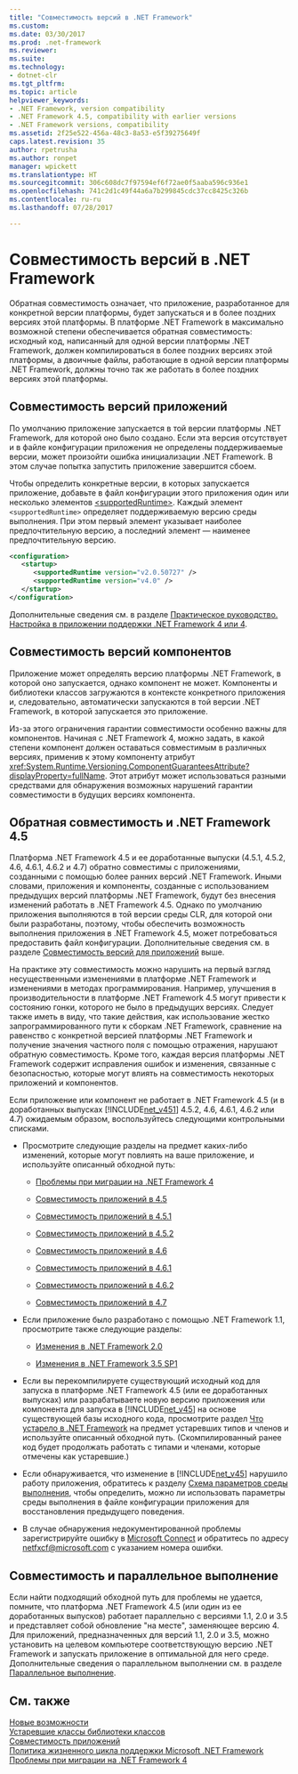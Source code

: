 ```yaml
---
title: "Совместимость версий в .NET Framework"
ms.custom: 
ms.date: 03/30/2017
ms.prod: .net-framework
ms.reviewer: 
ms.suite: 
ms.technology:
- dotnet-clr
ms.tgt_pltfrm: 
ms.topic: article
helpviewer_keywords:
- .NET Framework, version compatibility
- .NET Framework 4.5, compatibility with earlier versions
- .NET Framework versions, compatibility
ms.assetid: 2f25e522-456a-48c3-8a53-e5f39275649f
caps.latest.revision: 35
author: rpetrusha
ms.author: ronpet
manager: wpickett
ms.translationtype: HT
ms.sourcegitcommit: 306c608dc7f97594ef6f72ae0f5aaba596c936e1
ms.openlocfilehash: 741c2d1c49f44a6a7b299845cdc37cc8425c326b
ms.contentlocale: ru-ru
ms.lasthandoff: 07/28/2017

---
```

# <a name="version-compatibility-in-the-net-framework"></a>Совместимость версий в .NET Framework
Обратная совместимость означает, что приложение, разработанное для конкретной версии платформы, будет запускаться и в более поздних версиях этой платформы. В платформе .NET Framework в максимально возможной степени обеспечивается обратная совместимость: исходный код, написанный для одной версии платформы .NET Framework, должен компилироваться в более поздних версиях этой платформы, а двоичные файлы, работающие в одной версии платформы .NET Framework, должны точно так же работать в более поздних версиях этой платформы.  
  
<a name="Apps"></a>   
## <a name="version-compatibility-for-apps"></a>Совместимость версий приложений  
 По умолчанию приложение запускается в той версии платформы .NET Framework, для которой оно было создано. Если эта версия отсутствует и в файле конфигурации приложения не определены поддерживаемые версии, может произойти ошибка инициализации .NET Framework. В этом случае попытка запустить приложение завершится сбоем.  
  
 Чтобы определить конкретные версии, в которых запускается приложение, добавьте в файл конфигурации этого приложения один или несколько элементов [\<supportedRuntime>](../../../docs/framework/configure-apps/file-schema/startup/supportedruntime-element.md). Каждый элемент `<supportedRuntime>` определяет поддерживаемую версию среды выполнения. При этом первый элемент указывает наиболее предпочтительную версию, а последний элемент — наименее предпочтительную версию.  
  
```xml  
<configuration>  
   <startup>  
      <supportedRuntime version="v2.0.50727" />  
      <supportedRuntime version="v4.0" />  
   </startup>  
</configuration>  
```  
  
 Дополнительные сведения см. в разделе [Практическое руководство. Настройка в приложении поддержки .NET Framework 4 или 4](../../../docs/framework/migration-guide/how-to-configure-an-app-to-support-net-framework-4-or-4-5.md).  
  
## <a name="version-compatibility-for-components"></a>Совместимость версий компонентов  
 Приложение может определять версию платформы .NET Framework, в которой оно запускается, однако компонент не может. Компоненты и библиотеки классов загружаются в контексте конкретного приложения и, следовательно, автоматически запускаются в той версии .NET Framework, в которой запускается это приложение.  
  
 Из-за этого ограничения гарантии совместимости особенно важны для компонентов. Начиная с .NET Framework 4, можно задать, в какой степени компонент должен оставаться совместимым в различных версиях, применив к этому компоненту атрибут <xref:System.Runtime.Versioning.ComponentGuaranteesAttribute?displayProperty=fullName>. Этот атрибут может использоваться разными средствами для обнаружения возможных нарушений гарантии совместимости в будущих версиях компонента.  
  
## <a name="backward-compatibility-and-the-net-framework-45"></a>Обратная совместимость и .NET Framework 4.5  
 Платформа .NET Framework 4.5 и ее доработанные выпуски (4.5.1, 4.5.2, 4.6, 4.6.1, 4.6.2 и 4.7) обратно совместимы с приложениями, созданными с помощью более ранних версий .NET Framework. Иными словами, приложения и компоненты, созданные с использованием предыдущих версий платформы .NET Framework, будут без внесения изменений работать в .NET Framework 4.5. Однако по умолчанию приложения выполняются в той версии среды CLR, для которой они были разработаны, поэтому, чтобы обеспечить возможность выполнения приложения в .NET Framework 4.5, может потребоваться предоставить файл конфигурации. Дополнительные сведения см. в разделе [Совместимость версий для приложений](#Apps) выше.  
  
 На практике эту совместимость можно нарушить на первый взгляд несущественными изменениями в платформе .NET Framework и изменениями в методах программирования. Например, улучшения в производительности в платформе .NET Framework 4.5 могут привести к состоянию гонки, которого не было в предыдущих версиях. Следует также иметь в виду, что такие действия, как использование жестко запрограммированного пути к сборкам .NET Framework, сравнение на равенство с конкретной версией платформы .NET Framework и получение значения частного поля с помощью отражения, нарушают обратную совместимость. Кроме того, каждая версия платформы .NET Framework содержит исправления ошибок и изменения, связанные с безопасностью, которые могут влиять на совместимость некоторых приложений и компонентов.  
  
 Если приложение или компонент не работает в .NET Framework 4.5 (и в доработанных выпусках [!INCLUDE[net_v451](../../../includes/net-v451-md.md)] 4.5.2, 4.6, 4.6.1, 4.6.2 или 4.7) ожидаемым образом, воспользуйтесь следующими контрольными списками.  
  
-   Просмотрите следующие разделы на предмет каких-либо изменений, которые могут повлиять на ваше приложение, и используйте описанный обходной путь:  
  
    -   [Проблемы при миграции на .NET Framework 4](../../../docs/framework/migration-guide/net-framework-4-migration-issues.md)  
  
    -   [Совместимость приложений в 4.5](../../../docs/framework/migration-guide/application-compatibility-in-the-net-framework-4-5.md)  
  
    -   [Совместимость приложений в 4.5.1](../../../docs/framework/migration-guide/application-compatibility-in-the-net-framework-4-5-1.md)  
  
    -   [Совместимость приложений в 4.5.2](../../../docs/framework/migration-guide/application-compatibility-in-the-net-framework-4-5-2.md)  
  
    -   [Совместимость приложений в 4.6](../../../docs/framework/migration-guide/application-compatibility-in-the-net-framework-4-6.md)  
  
    -   [Совместимость приложений в 4.6.1](../../../docs/framework/migration-guide/application-compatibility-in-the-net-framework-4-6-1.md)  
  
    -   [Совместимость приложений в 4.6.2](../../../docs/framework/migration-guide/application-compatibility-in-the-net-framework-4-6-2.md)  

    - [Совместимость приложений в 4.7](../../../docs/framework/migration-guide/application-compatibility-in-the-net-framework-4-6-2.md)
       
-   Если приложение было разработано с помощью .NET Framework 1.1, просмотрите также следующие разделы:  
  
    -   [Изменения в .NET Framework 2.0](http://go.microsoft.com/fwlink/?LinkID=125263)  
  
    -   [Изменения в .NET Framework 3.5 SP1](http://go.microsoft.com/fwlink/?LinkId=186989)  
  
-   Если вы перекомпилируете существующий исходный код для запуска в платформе .NET Framework 4.5 (или ее доработанных выпусках) или разрабатываете новую версию приложения или компонента для запуска в [!INCLUDE[net_v45](../../../includes/net-v45-md.md)] на основе существующей базы исходного кода, просмотрите раздел [Что устарело в .NET Framework](../../../docs/framework/whats-new/whats-obsolete.md) на предмет устаревших типов и членов и используйте описанный обходной путь. (Скомпилированный ранее код будет продолжать работать с типами и членами, которые отмечены как устаревшие.)  
  
-   Если обнаруживается, что изменение в [!INCLUDE[net_v45](../../../includes/net-v45-md.md)] нарушило работу приложения, обратитесь к разделу [Схема параметров среды выполнения](../../../docs/framework/configure-apps/file-schema/runtime/index.md), чтобы определить, можно ли использовать параметры среды выполнения в файле конфигурации приложения для восстановления предыдущего поведения.  
  
-   В случае обнаружения недокументированной проблемы зарегистрируйте ошибку в [Microsoft Connect](http://go.microsoft.com/fwlink/?LinkID=154815) и обратитесь по адресу [netfxcf@microsoft.com](mailto:netfxcf@microsoft.com) с указанием номера ошибки.  
  
## <a name="compatibility-and-side-by-side-execution"></a>Совместимость и параллельное выполнение  
 Если найти подходящий обходной путь для проблемы не удается, помните, что платформа .NET Framework 4.5 (или один из ее доработанных выпусков) работает параллельно с версиями 1.1, 2.0 и 3.5 и представляет собой обновление "на месте", заменяющее версию 4. Для приложений, предназначенных для версий 1.1, 2.0 и 3.5, можно установить на целевом компьютере соответствующую версию .NET Framework и запускать приложение в оптимальной для него среде. Дополнительные сведения о параллельном выполнении см. в разделе [Параллельное выполнение](../../../docs/framework/deployment/side-by-side-execution.md).  
  
## <a name="see-also"></a>См. также  
 [Новые возможности](../../../docs/framework/whats-new/index.md)   
 [Устаревшие классы библиотеки классов](../../../docs/framework/whats-new/whats-obsolete.md)   
 [Совместимость приложений](../../../docs/framework/migration-guide/application-compatibility.md)   
 [Политика жизненного цикла поддержки Microsoft .NET Framework](http://go.microsoft.com/fwlink/p/?LinkId=248212)   
 [Проблемы при миграции на .NET Framework 4](../../../docs/framework/migration-guide/net-framework-4-migration-issues.md)

